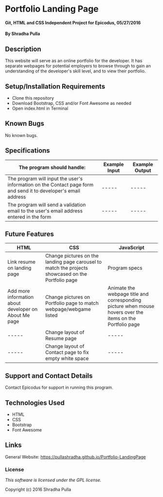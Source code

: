 # Portfolio Landing Page

#### Git, HTML and CSS Independent Project for Epicodus, 05/27/2016

#### By Shradha Pulla

## Description

This website will serve as an online portfolio for the developer. It has separate webpages for potential employers to browse through to gain an understanding of the developer's skill level, and to view their portfolio.

## Setup/Installation Requirements

* Clone this repository
* Download Bootstrap, CSS and/or Font Awesome as needed
* Open index.html in Terminal

## Known Bugs

No known bugs.

## Specifications

The program should handle: | Example Input | Example Output
----- | ----- | -----
The program will input the user's information on the Contact page form and send it to developer's email address | ----- | -----
The program will send a validation email to the user's email address entered in the form | ----- | -----

## Future Features

HTML | CSS | JavaScript
----- | ----- | -----
Link resume on landing page | Change pictures on the landing page carousel to match the projects showcased on the Portfolio page | Program specs
Add more information about developer on About Me page | Change pictures on Portfolio page to match webpage/webgame listed | Animate the webpage title and corresponding picture when mouse hovers over the items on the Portfolio page
----- | Change layout of Resume page | -----
----- | Change layout of Contact page to fix empty white space | -----

## Support and Contact Details

Contact Epicodus for support in running this program.

## Technologies Used

* HTML
* CSS
* Bootstrap
* Font Awesome

## Links

General Website: https://pullashradha.github.io/Portfolio-LandingPage

### License

*This software is licensed under the GPL license.*

Copyright (c) 2016 Shradha Pulla
